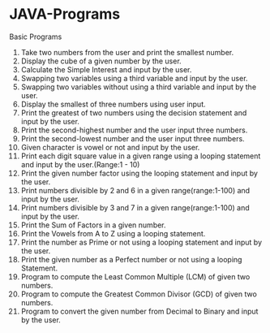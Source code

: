 # JAVA-Programs
Basic Programs
1. Take two numbers from the user and print the smallest number.
2. Display the cube of a given number by the user.
3. Calculate the Simple Interest and input by the user.
4. Swapping two variables using a third variable and input by the user.
5. Swapping two variables without using a third variable and input by the user.
6. Display the smallest of three numbers using user input.
7. Print the greatest of two numbers using the decision statement and input by the user.
8. Print the second-highest number and the user input three numbers.
9. Print the second-lowest number and the user input three numbers.
10. Given character is vowel or not and input by the user.
11. Print each digit square value in a given range using a looping statement and input by the user.(Range:1 - 10)
12. Print the given number factor using the looping statement and input by the user.
13. Print numbers divisible by 2 and 6 in a given range(range:1-100) and input by the user.
14. Print numbers divisible by 3 and 7 in a given range(range:1-100) and input by the user.
15. Print the Sum of Factors in a given number.
16. Print the Vowels from A to Z using a looping statement.
17. Print the number as Prime or not using a looping statement and input by the user.
18. Print the given number as a Perfect number or not using a looping Statement.
19. Program to compute the Least Common Multiple (LCM) of given two numbers.
20. Program to compute the Greatest Common Divisor (GCD) of given two numbers.
21. Program to convert the given number from Decimal to Binary and input by the user.

